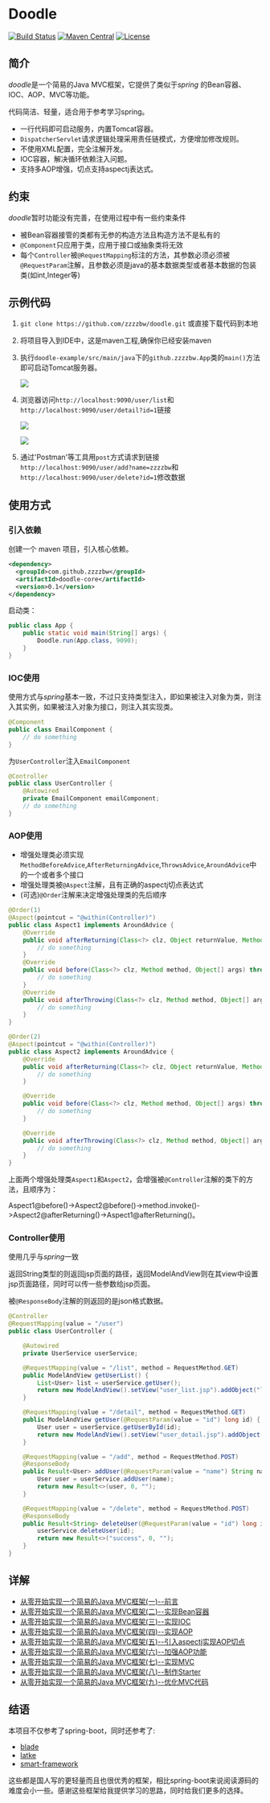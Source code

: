 # Doodle

[![Build Status](https://www.travis-ci.org/zzzzbw/doodle.svg?branch=master)](https://www.travis-ci.org/zzzzbw/doodle)
[![Maven Central](https://maven-badges.herokuapp.com/maven-central/com.github.zzzzbw/doodle/badge.svg)](https://search.maven.org/artifact/com.github.zzzzbw/doodle-core/0.1/jar)
[![License](https://img.shields.io/badge/license-Apache%202-4EB1BA.svg)](https://www.apache.org/licenses/LICENSE-2.0.html)

## 简介

*doodle*是一个简易的Java MVC框架，它提供了类似于*spring* 的Bean容器、IOC、AOP、MVC等功能。

代码简洁、轻量，适合用于参考学习spring。


* 一行代码即可启动服务，内置Tomcat容器。
* `DispatcherServlet`请求逻辑处理采用责任链模式，方便增加修改规则。
* 不使用XML配置，完全注解开发。
* IOC容器，解决循环依赖注入问题。
* 支持多AOP增强，切点支持aspectj表达式。

## 约束

*doodle*暂时功能没有完善，在使用过程中有一些约束条件

* 被Bean容器接管的类都有无参的构造方法且构造方法不是私有的 
* `@Component`只应用于类，应用于接口或抽象类将无效 
* 每个`Controller`被`@RequestMapping`标注的方法，其参数必须必须被`@RequestParam`注解，且参数必须是java的基本数据类型或者基本数据的包装类(如int,Integer等)

## 示例代码

1. `git clone https://github.com/zzzzbw/doodle.git` 或直接下载代码到本地
2. 将项目导入到IDE中，这是maven工程,确保你已经安装maven
3. 执行`doodle-example/src/main/java`下的`github.zzzzbw.App`类的`main()`方法即可启动Tomcat服务器。
  
   ![](https://raw.githubusercontent.com/zzzzbw/blog_source/master/images/Doodle/Snipaste_2018-07-11_20-57-15.png)

4. 浏览器访问`http://localhost:9090/user/list`和`http://localhost:9090/user/detail?id=1`链接

   ![](https://raw.githubusercontent.com/zzzzbw/blog_source/master/images/Doodle/Snipaste_2018-08-13_23-08-30.png)

   ![](https://raw.githubusercontent.com/zzzzbw/blog_source/master/images/Doodle/Snipaste_2018-08-13_23-08-57.png)

5. 通过'Postman'等工具用`post`方式请求到链接`http://localhost:9090/user/add?name=zzzzbw`和`http://localhost:9090/user/delete?id=1`修改数据


## 使用方式

### 引入依赖

创建一个 maven 项目，引入核心依赖。

```xml
<dependency>
  <groupId>com.github.zzzzbw</groupId>
  <artifactId>doodle-core</artifactId>
  <version>0.1</version>
</dependency>
```

启动类：

```java
public class App {
    public static void main(String[] args) {
        Doodle.run(App.class, 9090);
    }
}
```

### IOC使用

使用方式与*spring*基本一致，不过只支持类型注入，即如果被注入对象为类，则注入其实例，如果被注入对象为接口，则注入其实现类。

```java
@Component
public class EmailComponent {
    // do something
}
```

为`UserController`注入`EmailComponent`

```java
@Controller
public class UserController {
    @Autowired
    private EmailComponent emailComponent;
    // do something
}
```

### AOP使用

* 增强处理类必须实现`MethodBeforeAdvice`,`AfterReturningAdvice`,`ThrowsAdvice`,`AroundAdvice`中的一个或者多个接口
* 增强处理类被`@Aspect`注解，且有正确的aspectj切点表达式
* (可选)`@Order`注解来决定增强处理类的先后顺序

```java
@Order(1)
@Aspect(pointcut = "@within(Controller)")
public class Aspect1 implements AroundAdvice {
    @Override
    public void afterReturning(Class<?> clz, Object returnValue, Method method, Object[] args) throws Throwable {
        // do something
    }
    @Override
    public void before(Class<?> clz, Method method, Object[] args) throws Throwable {
        // do something
    }
    @Override
    public void afterThrowing(Class<?> clz, Method method, Object[] args, Throwable e) {
        // do something
    }
}
```

```java
@Order(2)
@Aspect(pointcut = "@within(Controller)")
public class Aspect2 implements AroundAdvice {
    @Override
    public void afterReturning(Class<?> clz, Object returnValue, Method method, Object[] args) throws Throwable {
        // do something
    }

    @Override
    public void before(Class<?> clz, Method method, Object[] args) throws Throwable {
        // do something
    }

    @Override
    public void afterThrowing(Class<?> clz, Method method, Object[] args, Throwable e) {
        // do something
    }
}
```

上面两个增强处理类`Aspect1`和`Aspect2`，会增强被`@Controller`注解的类下的方法，且顺序为：

Aspect1@before()->Aspect2@before()->method.invoke()->Aspect2@afterReturning()->Aspect1@afterReturning()。

### Controller使用

使用几乎与*spring*一致

返回String类型的则返回jsp页面的路径，返回ModelAndView则在其view中设置jsp页面路径，同时可以传一些参数给jsp页面。

被`@ResponseBody`注解的则返回的是json格式数据。

```java
@Controller
@RequestMapping(value = "/user")
public class UserController {

    @Autowired
    private UserService userService;

    @RequestMapping(value = "/list", method = RequestMethod.GET)
    public ModelAndView getUserList() {
        List<User> list = userService.getUser();
        return new ModelAndView().setView("user_list.jsp").addObject("list", list);
    }

    @RequestMapping(value = "/detail", method = RequestMethod.GET)
    public ModelAndView getUser(@RequestParam(value = "id") long id) {
        User user = userService.getUserById(id);
        return new ModelAndView().setView("user_detail.jsp").addObject("user", user);
    }

    @RequestMapping(value = "/add", method = RequestMethod.POST)
    @ResponseBody
    public Result<User> addUser(@RequestParam(value = "name") String name) {
        User user = userService.addUser(name);
        return new Result<>(user, 0, "");
    }

    @RequestMapping(value = "/delete", method = RequestMethod.POST)
    @ResponseBody
    public Result<String> deleteUser(@RequestParam(value = "id") long id) {
        userService.deleteUser(id);
        return new Result<>("success", 0, "");
    }
}
```

## 详解

* [从零开始实现一个简易的Java MVC框架(一)--前言](http://zzzzbw.cn/article/8)
* [从零开始实现一个简易的Java MVC框架(二)--实现Bean容器](http://zzzzbw.cn/article/9)
* [从零开始实现一个简易的Java MVC框架(三)--实现IOC](http://zzzzbw.cn/article/10)
* [从零开始实现一个简易的Java MVC框架(四)--实现AOP](http://zzzzbw.cn/article/11)
* [从零开始实现一个简易的Java MVC框架(五)--引入aspectj实现AOP切点](http://zzzzbw.cn/article/12)
* [从零开始实现一个简易的Java MVC框架(六)--加强AOP功能](http://zzzzbw.cn/article/13)
* [从零开始实现一个简易的Java MVC框架(七)--实现MVC](http://zzzzbw.cn/article/14)
* [从零开始实现一个简易的Java MVC框架(八)--制作Starter](http://zzzzbw.cn/article/15)
* [从零开始实现一个简易的Java MVC框架(九)--优化MVC代码](http://zzzzbw.cn/article/16)

## 结语

本项目不仅参考了spring-boot，同时还参考了:

- [blade](https://github.com/lets-blade/blade )
- [latke](https://github.com/b3log/latke)
- [smart-framework](https://gitee.com/huangyong/smart-framework)

这些都是国人写的更轻量而且也很优秀的框架，相比spring-boot来说阅读源码的难度会小一些。感谢这些框架给我提供学习的思路，同时给我们更多的选择。

